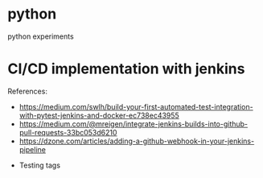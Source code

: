 # python
python experiments

CI/CD implementation with jenkins
=================================
References:
- https://medium.com/swlh/build-your-first-automated-test-integration-with-pytest-jenkins-and-docker-ec738ec43955
- https://medium.com/@mreigen/integrate-jenkins-builds-into-github-pull-requests-33bc053d6210
- https://dzone.com/articles/adding-a-github-webhook-in-your-jenkins-pipeline

* Testing tags
